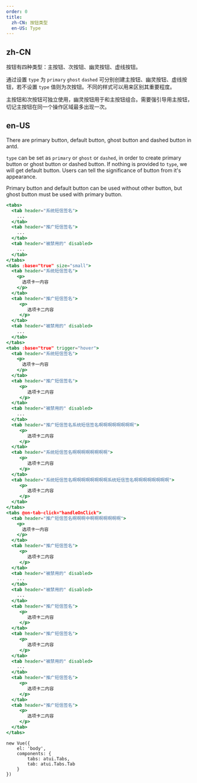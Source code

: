 ```yaml
---
order: 0
title:
  zh-CN: 按钮类型
  en-US: Type
---
```


## zh-CN

按钮有四种类型：主按钮、次按钮、幽灵按钮、虚线按钮。

通过设置 `type` 为 `primary` `ghost` `dashed` 可分别创建主按钮、幽灵按钮、虚线按钮，若不设置 `type` 值则为次按钮。不同的样式可以用来区别其重要程度。

主按钮和次按钮可独立使用，幽灵按钮用于和主按钮组合。需要强引导用主按钮，切记主按钮在同一个操作区域最多出现一次。

## en-US

There are primary button, default button, ghost button and dashed button in antd.

`type` can be set as `primary` or `ghost` or `dashed`, in order to create primary button or ghost button or dashed button. If nothing is provided to `type`, we will get default button. Users can tell the significance of button from it's appearance.

Primary button and default button can be used without other button, but ghost button must be used with primary button.



````jsx
<tabs>
  <tab header="系统短信签名">
    ...
  </tab>
  <tab header="推广短信签名">
    ...
  </tab>
  <tab header="被禁用的" disabled>
    ...
  </tab>
</tabs>
<tabs :base="true" size="small">
  <tab header="系统短信签名">
    <p>
      选项卡一内容
    </p>
  </tab>
  <tab header="推广短信签名">
     <p>
        选项卡二内容
     </p>
  </tab>
  <tab header="被禁用的" disabled>
    ...
  </tab>
</tabs>
<tabs :base="true" trigger="hover">
  <tab header="系统短信签名">
    <p>
      选项卡一内容
    </p>
  </tab>
  <tab header="推广短信签名">
     <p>
        选项卡二内容
     </p>
  </tab>
  <tab header="被禁用的" disabled>
    ...
  </tab>
  <tab header="推广短信签名系统短信签名啊啊啊啊啊啊啊啊">
     <p>
        选项卡二内容
     </p>
  </tab>
  <tab header="系统短信签名啊啊啊啊啊啊啊啊">
     <p>
        选项卡二内容
     </p>
  </tab>
  <tab header="系统短信签名啊啊啊啊啊啊啊啊系统短信签名啊啊啊啊啊啊啊啊">
     <p>
        选项卡二内容
     </p>
  </tab>
</tabs>
<tabs @on-tab-click="handleOnClick">
  <tab header="推广短信签名啊啊啊中啊啊啊啊啊啊啊">
    <p>
      选项卡一内容
    </p>
  </tab>
  <tab header="推广短信签名">
     <p>
        选项卡二内容
     </p>
  </tab>
  <tab header="被禁用的" disabled>
    ...
  </tab>
  <tab header="被禁用的" disabled>
    ...
  </tab>
  <tab header="推广短信签名">
     <p>
        选项卡二内容
     </p>
  </tab>
  <tab header="推广短信签名">
     <p>
        选项卡二内容
     </p>
  </tab>
  <tab header="被禁用的" disabled>
    ...
  </tab>
  <tab header="推广短信签名">
     <p>
        选项卡二内容
     </p>
  </tab>
  <tab header="推广短信签名">
     <p>
        选项卡二内容
     </p>
  </tab>
</tabs>
````

````vue-script
new Vue({
    el: 'body',
    components: {
        tabs: atui.Tabs,
        tab: atui.Tabs.Tab
    }
})
````